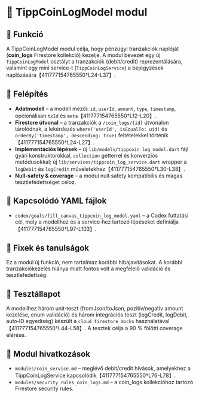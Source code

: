 # 🧾 TippCoinLogModel modul

## 🎯 Funkció

A TippCoinLogModel modul célja, hogy pénzügyi tranzakciók naplóját (**coin_logs** Firestore kollekció) kezelje. A modul bevezet egy új `TippCoinLogModel` osztályt a tranzakciók (debit/credit) reprezentálására, valamint egy mini service-t (`TippCoinLogService`) a bejegyzések naplózására【411777154765550†L24-L37】.

## 🧠 Felépítés

* **Adatmodell** – a modell mezői: `id`, `userId`, `amount`, `type`, `timestamp`, opcionálisan `txId` és `meta`【411777154765550†L12-L20】.
* **Firestore útvonal** – a tranzakciók a `/coin_logs/{id}` útvonalon tárolódnak, a lekérdezés `where('userId', isEqualTo: uid)` és `orderBy('timestamp', descending: true)` feltételekkel történik【411777154765550†L24-L27】.
* **Implementációs lépések** – új `lib/models/tippcoin_log_model.dart` fájl gyári konstruktorokkal, `collection` getterrel és konverziós metódusokkal; új `lib/services/tippcoin_log_service.dart` wrapper a `logDebit` és `logCredit` műveletekhez【411777154765550†L30-L38】.
* **Null‑safety & coverage** – a modul null‑safety kompatibilis és magas tesztlefedettséget céloz.

## 📄 Kapcsolódó YAML fájlok

* `codex/goals/fill_canvas_tippcoin_log_model.yaml` – a Codex futtatási cél, mely a modellhez és a service‑hez tartozó lépéseket definiálja【411777154765550†L97-L103】.

## 🐞 Fixek és tanulságok

Ez a modul új funkció, nem tartalmaz korábbi hibajavításokat. A korábbi tranzakciókezelés hiánya miatt fontos volt a megfelelő validáció és tesztlefedettség.

## 🧪 Tesztállapot

A modellhez három unit‑teszt (fromJson/toJson, pozitív/negatív amount kezelése, enum validáció) és három integrációs teszt (logCredit, logDebit, auto‑ID egyediség) készült a `cloud_firestore_mocks` használatával【411777154765550†L44-L58】. A tesztek célja a 90 % fölötti coverage elérése.

## 📎 Modul hivatkozások

* `modules/coin_service.md` – meglévő debit/credit hívások, amelyekhez a TippCoinLogService kapcsolódik【411777154765550†L76-L78】.
* `modules/security_rules_coin_logs.md` – a coin_logs kollekcióhoz tartozó Firestore security rules.